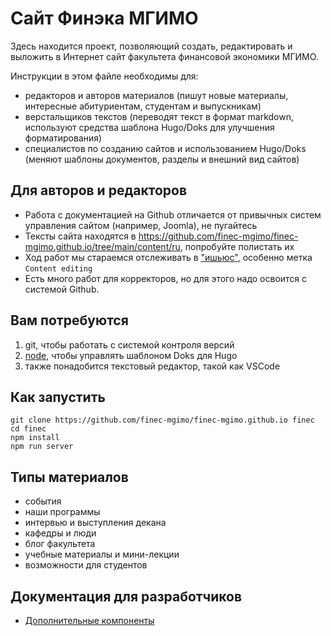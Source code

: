 # Сайт Финэка МГИМО

Здесь находится проект, позволяющий создать, редактировать и выложить в Интернет сайт факультета финансовой экономики МГИМО.

Инструкции в этом файле необходимы для:

- редакторов и авторов материалов (пишут новые материалы, интересные абитуриентам, студентам и выпускникам)
- верстальщиков текстов (переводят текст в формат markdown, используют средства шаблона Hugo/Doks для улучшения форматирования)
- специалистов по созданию сайтов и использованием Hugo/Doks (меняют шаблоны документов, разделы и внешний вид сайтов)

## Для авторов и редакторов

- Работа с документацией на Github отличается от привычных систем управления сайтом (например, Joomla), не пугайтесь
- Тексты сайта находятся в https://github.com/finec-mgimo/finec-mgimo.github.io/tree/main/content/ru, попробуйте полистать их
- Ход работ мы стараемся отслеживать в ["ишьюс"](https://github.com/finec-mgimo/finec-mgimo.github.io/issues), особенно метка `Content editing`
- Есть много работ для корректоров, но для этого надо освоится с системой Github.

## Вам потребуются

1. git, чтобы работать с системой контроля версий
2. [node](https://nodejs.org/en/download/), чтобы управлять шаблоном Doks для Hugo 
3. также понадобится текстовый редактор, такой как VSCode

## Как запустить

```
git clone https://github.com/finec-mgimo/finec-mgimo.github.io finec
cd finec
npm install
npm run server
```

## Типы материалов

- события
- наши программы
- интервью и выступления декана
- кафедры и люди
- блог факультета
- учебные материалы и мини-лекции
- возможности для студентов

## Документация для разработчиков

- [Дополнительные компоненты](docs/shortcodes.md)
